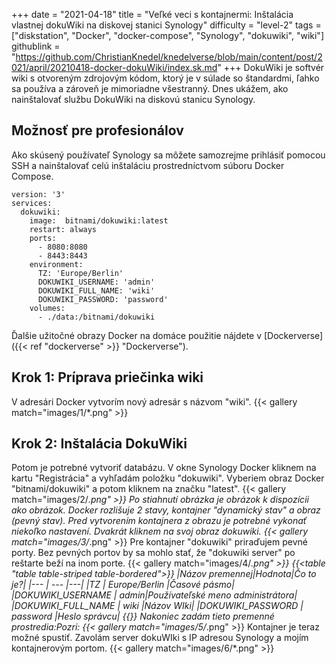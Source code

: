 +++
date = "2021-04-18"
title = "Veľké veci s kontajnermi: Inštalácia vlastnej dokuWiki na diskovej stanici Synology"
difficulty = "level-2"
tags = ["diskstation", "Docker", "docker-compose", "Synology", "dokuwiki", "wiki"]
githublink = "https://github.com/ChristianKnedel/knedelverse/blob/main/content/post/2021/april/20210418-docker-dokuWiki/index.sk.md"
+++
DokuWiki je softvér wiki s otvoreným zdrojovým kódom, ktorý je v súlade so štandardmi, ľahko sa používa a zároveň je mimoriadne všestranný. Dnes ukážem, ako nainštalovať službu DokuWiki na diskovú stanicu Synology.
## Možnosť pre profesionálov
Ako skúsený používateľ Synology sa môžete samozrejme prihlásiť pomocou SSH a nainštalovať celú inštaláciu prostredníctvom súboru Docker Compose.
```
version: '3'
services:
  dokuwiki:
    image:  bitnami/dokuwiki:latest
    restart: always
    ports:
      - 8080:8080
      - 8443:8443
    environment:
      TZ: 'Europe/Berlin'
      DOKUWIKI_USERNAME: 'admin'
      DOKUWIKI_FULL_NAME: 'wiki'
      DOKUWIKI_PASSWORD: 'password'
    volumes:
      - ./data:/bitnami/dokuwiki

```
Ďalšie užitočné obrazy Docker na domáce použitie nájdete v [Dockerverse]({{< ref "dockerverse" >}} "Dockerverse").
## Krok 1: Príprava priečinka wiki
V adresári Docker vytvorím nový adresár s názvom "wiki".
{{< gallery match="images/1/*.png" >}}

## Krok 2: Inštalácia DokuWiki
Potom je potrebné vytvoriť databázu. V okne Synology Docker kliknem na kartu "Registrácia" a vyhľadám položku "dokuwiki". Vyberiem obraz Docker "bitnami/dokuwiki" a potom kliknem na značku "latest".
{{< gallery match="images/2/*.png" >}}
Po stiahnutí obrázka je obrázok k dispozícii ako obrázok. Docker rozlišuje 2 stavy, kontajner "dynamický stav" a obraz (pevný stav). Pred vytvorením kontajnera z obrazu je potrebné vykonať niekoľko nastavení. Dvakrát kliknem na svoj obraz dokuwiki.
{{< gallery match="images/3/*.png" >}}
Pre kontajner "dokuwiki" priraďujem pevné porty. Bez pevných portov by sa mohlo stať, že "dokuwiki server" po reštarte beží na inom porte.
{{< gallery match="images/4/*.png" >}}
{{<table "table table-striped table-bordered">}}
|Názov premennej|Hodnota|Čo to je?|
|--- | --- |---|
|TZ	| Europe/Berlin	|Časové pásmo|
|DOKUWIKI_USERNAME	| admin|Používateľské meno administrátora|
|DOKUWIKI_FULL_NAME |	wiki	|Názov WIki|
|DOKUWIKI_PASSWORD	| password	|Heslo správcu|
{{</table>}}
Nakoniec zadám tieto premenné prostredia:Pozri:
{{< gallery match="images/5/*.png" >}}
Kontajner je teraz možné spustiť. Zavolám server dokuWIki s IP adresou Synology a mojím kontajnerovým portom.
{{< gallery match="images/6/*.png" >}}
